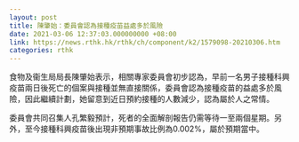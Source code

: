 ```yaml
---
layout: post
title: 陳肇始：委員會認為接種疫苗益處多於風險
date: 2021-03-06 12:37:03.000000000 +08:00
link: https://news.rthk.hk/rthk/ch/component/k2/1579098-20210306.htm
categories: rthk
---
```


食物及衞生局局長陳肇始表示，相關專家委員會初步認為，早前一名男子接種科興疫苗兩日後死亡的個案與接種並無直接關係，委員會認為接種疫苗的益處多於風險，因此繼續計劃，她留意到近日預約接種的人數減少，認為屬於人之常情。

委員會共同召集人孔繁毅預計，死者的全面解剖報告仍需等待一至兩個星期。另外，至今接種科興疫苗後出現非預期事故比例為0.002%，屬於預期當中。
